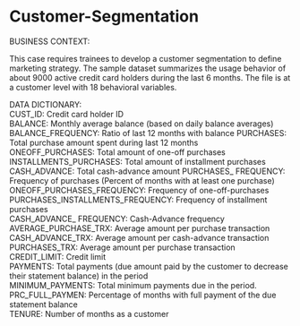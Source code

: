 # Customer-Segmentation

BUSINESS CONTEXT:

This case requires trainees to develop a customer segmentation to define marketing strategy. The sample dataset summarizes the usage behavior of about 9000 active credit card holders during the last 6 months. The file is at a customer level with 18 behavioral variables.

DATA DICTIONARY:  
CUST_ID: Credit card holder ID  
BALANCE: Monthly average balance (based on daily balance averages)  
BALANCE_FREQUENCY: Ratio of last 12 months with balance 
PURCHASES: Total purchase amount spent during last 12 months  
ONEOFF_PURCHASES: Total amount of one-off purchases 
INSTALLMENTS_PURCHASES: Total amount of installment purchases 
CASH_ADVANCE: Total cash-advance amount 
PURCHASES_ FREQUENCY: Frequency of purchases (Percent of months with at least one purchase) 
ONEOFF_PURCHASES_FREQUENCY: Frequency of one-off-purchases  
PURCHASES_INSTALLMENTS_FREQUENCY: Frequency of installment purchases  
CASH_ADVANCE_ FREQUENCY: Cash-Advance frequency 
AVERAGE_PURCHASE_TRX: Average amount per purchase transaction 
CASH_ADVANCE_TRX: Average amount per cash-advance transaction 
PURCHASES_TRX: Average amount per purchase transaction  
CREDIT_LIMIT: Credit limit  
PAYMENTS: Total payments (due amount paid by the customer to decrease their statement balance) in the period  
MINIMUM_PAYMENTS: Total minimum payments due in the period. 
PRC_FULL_PAYMEN: Percentage of months with full payment of the due statement balance  
TENURE: Number of months as a customer
